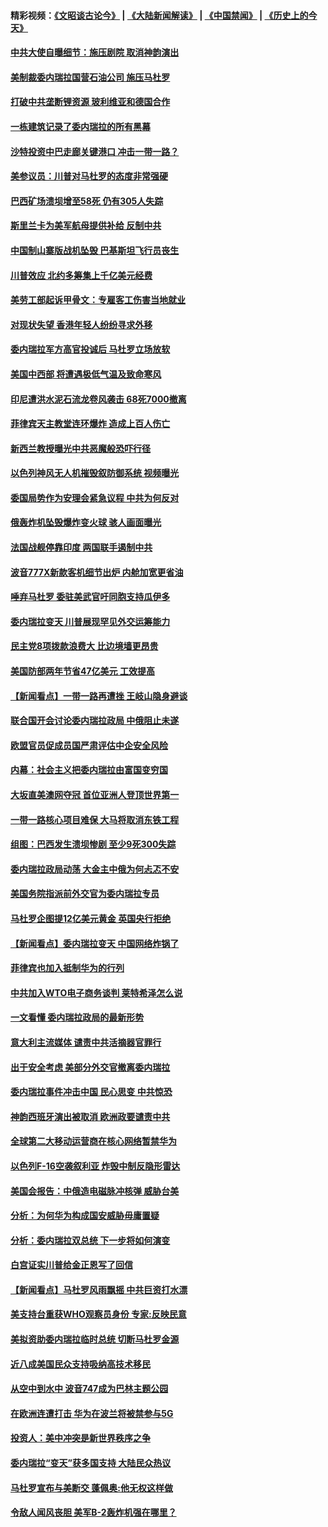 #### 精彩视频：[《文昭谈古论今》](https://github.com/gfw-breaker/wenzhao/blob/master/README.md?t=01290630) | [《大陆新闻解读》](https://github.com/gfw-breaker/ntdtv-comedy/blob/master/README.md?t=01290630) | [《中国禁闻》](https://github.com/gfw-breaker/ntdtv-news/blob/master/README.md?t=01290630) | [《历史上的今天》](https://github.com/gfw-breaker/today-in-history/blob/master/README.md?t=01290630) 

#### [中共大使自曝细节：施压剧院 取消神韵演出](../pages/nsc418/n11008988.md?t=01290630) 

#### [美制裁委内瑞拉国营石油公司 施压马杜罗](../pages/nsc418/n11009006.md?t=01290630) 

#### [打破中共垄断锂资源 玻利维亚和德国合作](../pages/nsc418/n11008598.md?t=01290630) 

#### [一栋建筑记录了委内瑞拉的所有黑幕](../pages/nsc418/n11008614.md?t=01290630) 

#### [沙特投资中巴走廊关键港口 冲击一带一路？](../pages/nsc418/n11008620.md?t=01290630) 

#### [美参议员：川普对马杜罗的态度非常强硬](../pages/nsc418/n11008349.md?t=01290630) 

#### [巴西矿场溃坝增至58死 仍有305人失踪](../pages/nsc418/n11007445.md?t=01290630) 

#### [斯里兰卡为美军航母提供补给 反制中共](../pages/nsc418/n11007567.md?t=01290630) 

#### [中国制山寨版战机坠毁 巴基斯坦飞行员丧生](../pages/nsc418/n11007213.md?t=01290630) 

#### [川普效应 北约多筹集上千亿美元经费](../pages/nsc418/n11006307.md?t=01290630) 

#### [美劳工部起诉甲骨文：专雇客工伤害当地就业](../pages/nsc418/n11006396.md?t=01290630) 

#### [对现状失望 香港年轻人纷纷寻求外移](../pages/nsc418/n11006310.md?t=01290630) 

#### [委内瑞拉军方高官投诚后 马杜罗立场放软](../pages/nsc418/n11006068.md?t=01290630) 

#### [美国中西部 将遭遇极低气温及致命寒风](../pages/nsc418/n11006119.md?t=01290630) 

#### [印尼遭洪水泥石流龙卷风袭击 68死7000撤离](../pages/nsc418/n11005923.md?t=01290630) 

#### [菲律宾天主教堂连环爆炸 造成上百人伤亡](../pages/nsc418/n11005733.md?t=01290630) 

#### [新西兰教授曝光中共恶魔般恐吓行径](../pages/nsc418/n11004756.md?t=01290630) 

#### [以色列神风无人机摧毁叙防御系统 视频曝光](../pages/nsc418/n11005042.md?t=01290630) 

#### [委国局势作为安理会紧急议程 中共为何反对](../pages/nsc418/n11005469.md?t=01290630) 

#### [俄轰炸机坠毁爆炸变火球 骇人画面曝光](../pages/nsc418/n11005421.md?t=01290630) 

#### [法国战舰停靠印度 两国联手遏制中共](../pages/nsc418/n11005288.md?t=01290630) 

#### [波音777X新款客机细节出炉 内舱加宽更省油](../pages/nsc418/n11005089.md?t=01290630) 

#### [唾弃马杜罗 委驻美武官吁同胞支持瓜伊多](../pages/nsc418/n11004923.md?t=01290630) 

#### [委内瑞拉变天 川普展现罕见外交运筹能力](../pages/nsc418/n11004848.md?t=01290630) 

#### [民主党8项拨款浪费大 比边境墙更昂贵](../pages/nsc418/n11004806.md?t=01290630) 

#### [美国防部两年节省47亿美元 工效提高](../pages/nsc418/n11004731.md?t=01290630) 

#### [【新闻看点】一带一路再遭挫 王岐山隐身避谈](../pages/nsc418/n11004511.md?t=01290630) 

#### [联合国开会讨论委内瑞拉政局 中俄阻止未遂](../pages/nsc418/n11004660.md?t=01290630) 

#### [欧盟官员促成员国严肃评估中企安全风险](../pages/nsc418/n11004719.md?t=01290630) 

#### [内幕：社会主义把委内瑞拉由富国变穷国](../pages/nsc418/n11004524.md?t=01290630) 

#### [大坂直美澳网夺冠 首位亚洲人登顶世界第一](../pages/nsc418/n11004368.md?t=01290630) 

#### [一带一路核心项目难保 大马将取消东铁工程](../pages/nsc418/n11004028.md?t=01290630) 

#### [组图：巴西发生溃坝惨剧 至少9死300失踪](../pages/nsc418/n11003193.md?t=01290630) 

#### [委内瑞拉政局动荡 大金主中俄为何忐忑不安](../pages/nsc418/n11002551.md?t=01290630) 

#### [美国务院指派前外交官为委内瑞拉专员](../pages/nsc418/n11002915.md?t=01290630) 

#### [马杜罗企图提12亿美元黄金 英国央行拒绝](../pages/nsc418/n11002812.md?t=01290630) 

#### [【新闻看点】委内瑞拉变天 中国网络炸锅了](../pages/nsc418/n11002302.md?t=01290630) 

#### [菲律宾也加入抵制华为的行列](../pages/nsc418/n11002576.md?t=01290630) 

#### [中共加入WTO电子商务谈判 莱特希泽怎么说](../pages/nsc418/n11002384.md?t=01290630) 

#### [一文看懂 委内瑞拉政局的最新形势](../pages/nsc418/n11002529.md?t=01290630) 

#### [意大利主流媒体 谴责中共活摘器官罪行](../pages/nsc418/n11001368.md?t=01290630) 

#### [出于安全考虑 美部分外交官撤离委内瑞拉](../pages/nsc418/n11002327.md?t=01290630) 

#### [委内瑞拉事件冲击中国 民心思变 中共惊恐](../pages/nsc418/n11002075.md?t=01290630) 

#### [神韵西班牙演出被取消 欧洲政要谴责中共](../pages/nsc418/n11000488.md?t=01290630) 

#### [全球第二大移动运营商在核心网络暂禁华为](../pages/nsc418/n11001905.md?t=01290630) 

#### [以色列F-16空袭叙利亚 炸毁中制反隐形雷达](../pages/nsc418/n11001407.md?t=01290630) 

#### [美国会报告：中俄造电磁脉冲核弹 威胁台美](../pages/nsc418/n11001011.md?t=01290630) 

#### [分析：为何华为构成国安威胁毋庸置疑](../pages/nsc418/n10999862.md?t=01290630) 

#### [分析：委内瑞拉双总统 下一步将如何演变](../pages/nsc418/n10999629.md?t=01290630) 

#### [白宫证实川普给金正恩写了回信](../pages/nsc418/n11000066.md?t=01290630) 

#### [【新闻看点】马杜罗风雨飘摇 中共巨资打水漂](../pages/nsc418/n10999627.md?t=01290630) 

#### [美支持台重获WHO观察员身份 专家:反映民意](../pages/nsc418/n10999901.md?t=01290630) 

#### [美拟资助委内瑞拉临时总统 切断马杜罗金源](../pages/nsc418/n10999926.md?t=01290630) 

#### [近八成美国民众支持吸纳高技术移民](../pages/nsc418/n10999709.md?t=01290630) 

#### [从空中到水中 波音747成为巴林主题公园](../pages/nsc418/n10999837.md?t=01290630) 

#### [在欧洲连遭打击 华为在波兰将被禁参与5G](../pages/nsc418/n10999590.md?t=01290630) 

#### [投资人：美中冲突是新世界秩序之争](../pages/nsc418/n10999607.md?t=01290630) 

#### [委内瑞拉“变天”获多国支持 大陆民众热议](../pages/nsc418/n10998690.md?t=01290630) 

#### [马杜罗宣布与美断交 蓬佩奥:他无权这样做](../pages/nsc418/n10997982.md?t=01290630) 

#### [令敌人闻风丧胆 美军B-2轰炸机强在哪里？](../pages/nsc418/n10998237.md?t=01290630) 

